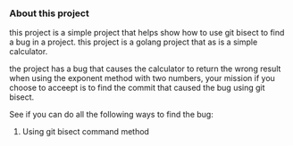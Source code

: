 

### About  this project

this project is a simple project that helps show how to use git bisect to find a bug in a project. 
this project is a golang project that as is a simple calculator.

the project has a bug that causes the calculator to return the wrong result when using the exponent method with two numbers,
your mission if you choose to acceept is to find the commit that caused the bug using git bisect. 


See if you can do all the following ways to find the bug:
1. Using git bisect command method
